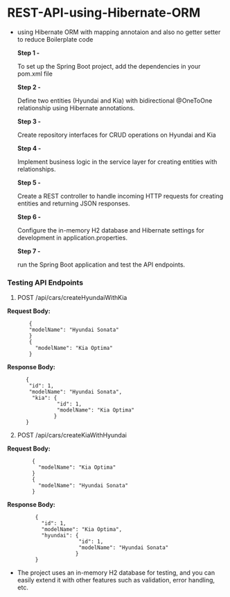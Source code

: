# REST-API-using-Hibernate-ORM
- using Hibernate ORM with mapping annotaion and also no getter setter to reduce Boilerplate code


  **Step 1 -**
  
    To set up the Spring Boot project, add the dependencies in your pom.xml file

  **Step 2 -**
  
     Define two entities (Hyundai and Kia) with bidirectional @OneToOne relationship using Hibernate annotations.

  **Step 3 -**
  
     Create repository interfaces for CRUD operations on Hyundai and Kia
  
  **Step 4 -**
  
     Implement business logic in the service layer for creating entities with relationships.

  **Step 5 -**

     Create a REST controller to handle incoming HTTP requests for creating entities and returning JSON responses.

  **Step 6 -**

     Configure the in-memory H2 database and Hibernate settings for development in application.properties.

  **Step 7 -**

     run the Spring Boot application and test the API endpoints.

### **Testing API Endpoints**

   1. POST  /api/cars/createHyundaiWithKia
     

   **Request Body:**
     
   ```
          {
          "modelName": "Hyundai Sonata"
          }
          {
            "modelName": "Kia Optima"
          }
   ```
   **Response Body:**

   ```
         {
          "id": 1,
          "modelName": "Hyundai Sonata",
           "kia": {
                   "id": 1,
                   "modelName": "Kia Optima"
                  }
         }

   ```

  2. POST  /api/cars/createKiaWithHyundai

  **Request Body:**

  ```
          {
            "modelName": "Kia Optima"
          }  
          {
            "modelName": "Hyundai Sonata"
          }

  ```

**Response Body:**

  ```
           {
             "id": 1,
             "modelName": "Kia Optima",
             "hyundai": {
                         "id": 1,
                         "modelName": "Hyundai Sonata"
                        }
           }
  ```


- The project uses an in-memory H2 database for testing, and you can easily extend it with other features such as validation, error handling, etc.
